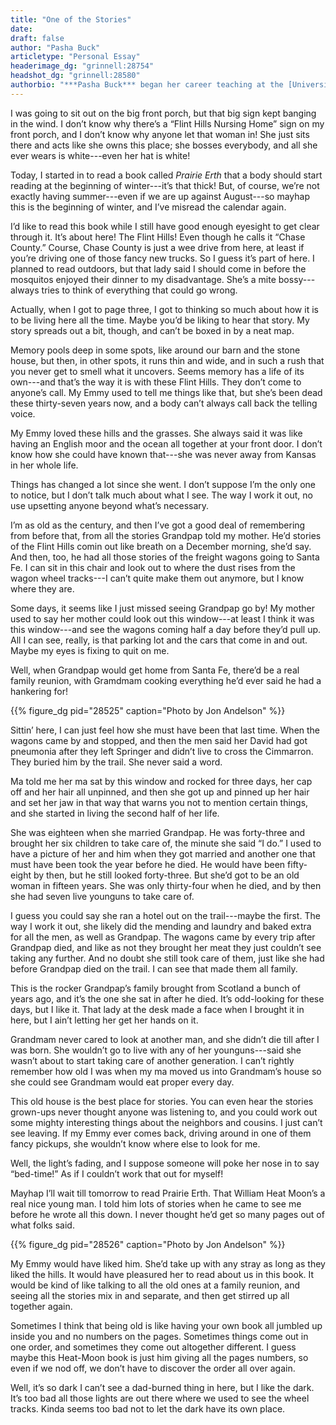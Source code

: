 ```yaml
---
title: "One of the Stories"
date:
draft: false
author: "Pasha Buck"
articletype: "Personal Essay"
headerimage_dg: "grinnell:28754"
headshot_dg: "grinnell:28580"
authorbio: "***Pasha Buck*** began her career teaching at the [University of Kansas](https://ku.edu/) in her last two years in her native state, helped start and taught at the [Westmoreland County Community College](https://westmoreland.edu/) in western Pennsylvania a dozen years later, and has spent nearly all her 88 years working in the garden and writing short stories, articles, poems, and books. “One of the Stories“ demonstrates her love for the [Flint Hills](https://en.wikipedia.org/wiki/Flint_Hills). One project, while she was directing a program funded by the [United States Agency for International Development](https://www.usaid.gov/) (USAID) was a photo-documentary, [Farmers Feed The World: A Tribute To Women In Agriculture](https://www.kshs.org/index.php?url=dart/units/view/47107), copies of which are literally all over the world, especially used by the [United Nations Food and Agriculture Organization](http://www.fao.org/home/en/) (FAO) in Africa. Pasha now lives in Grinnell, Iowa, in the [Mayflower Community](https://www.mayflowerhomes.com/), with her husband John."
---
```


I was going to sit out on the big front porch, but that big sign kept banging in the wind. I don’t know why there’s a “Flint Hills Nursing Home” sign on my front porch, and I don’t know why anyone let that woman in! She just sits there and acts like she owns this place; she bosses everybody, and all she ever wears is white---even her hat is white!

Today, I started in to read a book called *Prairie Erth* that a body should start reading at the beginning of winter---it’s that thick! But, of course, we’re not exactly having summer---even if we are up against August---so mayhap this is the beginning of winter, and I’ve misread the calendar again.

I’d like to read this book while I still have good enough eyesight to get clear through it. It’s about here! The Flint Hills! Even though he calls it “Chase County.” Course, Chase County is just a wee drive from here, at least if you’re driving one of those fancy new trucks. So I guess it’s part of here.
I planned to read outdoors, but that lady said I should come in before the mosquitos enjoyed their dinner to my disadvantage. She’s a mite bossy---always tries to think of everything that could go wrong.

Actually, when I got to page three, I got to thinking so much about how it is to be living here all the time. Maybe you’d be liking to hear that story. My story spreads out a bit, though, and can’t be boxed in by a neat map.

Memory pools deep in some spots, like around our barn and the stone house, but then, in other spots, it runs thin and wide, and in such a rush that you never get to smell what it uncovers. Seems memory has a life of its own---and that’s the way it is with these Flint Hills. They don’t come to anyone’s call.
My Emmy used to tell me things like that, but she’s been dead these thirty-seven years now, and a body can’t always call back the telling voice.

My Emmy loved these hills and the grasses. She always said it was like having an English moor and the ocean all together at your front door. I don’t know how she could have known that---she was never away from Kansas in her whole life.

Things has changed a lot since she went. I don’t suppose I’m the only one to notice, but I don’t talk much about what I see. The way I work it out, no use upsetting anyone beyond what’s necessary.

I’m as old as the century, and then I’ve got a good deal of remembering from before that, from all the stories Grandpap told my mother. He’d stories of the Flint Hills comin out like breath on a December morning, she’d say. And then, too, he had all those stories of the freight wagons going to Santa Fe. I can sit in this chair and look out to where the dust rises from the wagon wheel tracks---I can’t quite make them out anymore, but I know where they are.

Some days, it seems like I just missed seeing Grandpap go by!
My mother used to say her mother could look out this window---at least I think it was this window---and see the wagons coming half a day before they’d pull up. All I can see, really, is that parking lot and the cars that come in and out. Maybe my eyes is fixing to quit on me.

Well, when Grandpap would get home from Santa Fe, there’d be a real family reunion, with Gramdmam cooking everything he’d ever said he had a hankering for!


{{% figure_dg pid="28525" caption="Photo by Jon Andelson" %}}

Sittin’ here, I can just feel how she must have been that last time. When the wagons came by and stopped, and then the men said her David had got pneumonia after they left Springer and didn’t live to cross the Cimmarron. They buried him by the trail. She never said a word.

Ma told me her ma sat by this window and rocked for three days, her cap off and her hair all unpinned, and then she got up and pinned up her hair and set her jaw in that way that warns you not to mention certain things, and she started in living the second half of her life.

She was eighteen when she married Grandpap. He was forty-three and brought her six children to take care of, the minute she said “I do.” I used to have a picture of her and him when they got married and another one that must have been took the year before he died. He would have been fifty-eight by then, but he still looked forty-three. But she’d got to be an old woman in fifteen years. She was only thirty-four when he died, and by then she had seven live younguns to take care of.

I guess you could say she ran a hotel out on the trail---maybe  the  first.  The  way  I  work it out, she likely did the mending  and  laundry  and  baked extra for all the men, as well as Grandpap. The wagons came by every trip after Grandpap died, and like as not they brought her meat they just couldn’t see taking any further. And no doubt she still took care of them, just like she had before Grandpap died on the trail. I can see that made them all family.

This is the rocker Grandpap’s  family  brought  from Scotland a bunch of years ago, and it’s the one she sat in after he died. It’s odd-looking for these days, but I like it. That lady at the desk made a face when I brought it in here, but I ain’t letting her get her hands on it.

Grandmam never cared to look at another man, and she didn’t die till after I was born. She wouldn’t go to live with any of her younguns---said she wasn’t about to start taking care of another generation. I can’t rightly remember how old I was when my ma moved us into Grandmam’s house so she could see Grandmam would eat proper every day.

This old house is the best place for stories. You can even hear the stories grown-ups never thought anyone was listening to, and you could work out some mighty interesting things about the neighbors and cousins. I just can’t see leaving. If my Emmy ever comes back, driving around in one of them fancy pickups, she wouldn’t know where else to look for me.

Well, the light’s fading, and I suppose someone will poke her nose in to say “bed-time!” As if I couldn’t work that out for myself!

Mayhap  I’ll  wait  till  tomorrow to read Prairie Erth. That  William  Heat Moon’s  a  real nice young man. I told him lots of stories when he came to see me before he wrote all this down. I never thought he’d get so many pages out of what folks said.


{{% figure_dg pid="28526" caption="Photo by Jon Andelson" %}}

My  Emmy  would  have  liked him. She’d take up with any stray as long as they liked the hills. It would have pleasured her to read about us in this book. It would be kind of like talking to all the old ones at a family reunion, and seeing all the stories mix in and separate, and then get stirred up all together again.

Sometimes I think that being old is like having your own book all jumbled up inside you and no numbers on the pages. Sometimes things come out in one order, and sometimes they come out altogether different. I guess maybe this Heat-Moon book is just him giving all the pages numbers, so even if we nod off, we don’t have to discover the order all over again.

Well, it’s so dark I can’t see a dad-burned thing in here, but I like the dark. It’s too bad all those lights are out there where we used to see the wheel tracks. Kinda seems too bad not to let the dark have its own place.

